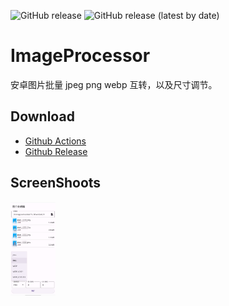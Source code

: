 ![GitHub release](https://img.shields.io/github/downloads/jing332/ImageProcessor/total)
![GitHub release (latest by date)](https://img.shields.io/github/downloads/jing332/ImageProcessor/latest/total)

# ImageProcessor

安卓图片批量 jpeg png webp 互转，以及尺寸调节。

## Download

- [Github Actions](https://github.com/jing332/ImageProcessor/actions)
- [Github Release](https://github.com/jing332/ImageProcessor/releases)

## ScreenShoots

<img src="./images/1.jpg" height="150px">
